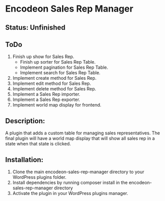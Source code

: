 # Encodeon Sales Rep Manager

## Status: Unfinished

## ToDo
1. Finish up show for Sales Rep.
   - Finish up sorter for Sales Rep Table.
   - Implement pagination for Sales Rep Table.
   - Implement search for Sales Rep Table.
2. Implement create method for Sales Rep.
3. Implement edit method for Sales Rep.
4. Implement delete method for Sales Rep.
5. Implement a Sales Rep importer.
6. Implement a Sales Rep exporter.
7. Implement world map display for frontend.

## Description:
A plugin that adds a custom table for managing sales representatives. The final plugin will have a world map display that will show all sales rep in a state when that state is clicked.

## Installation:
1. Clone the main encodeon-sales-rep-manager directory to your WordPress plugins folder.
2. Install dependencies by running composer install in the encodeon-sales-rep-manager directory
3. Activate the plugin in your WordPress plugins manager.
